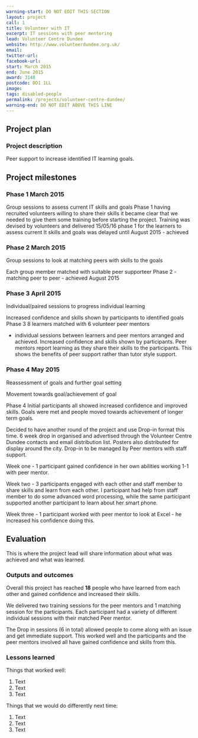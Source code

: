 ```yaml
---
warning-start: DO NOT EDIT THIS SECTION
layout: project
call: 1
title: Volunteer with IT
excerpt: IT sessions with peer mentoring
lead: Volunteer Centre Dundee
website: http://www.volunteerdundee.org.uk/
email: 
twitter-url: 
facebook-url: 
start: March 2015
end: June 2015
award: 3148
postcode: DD1 1LL
image:
tags: disabled-people 
permalink: /projects/volunteer-centre-dundee/
warning-end: DO NOT EDIT ABOVE THIS LINE
---
```


## Project plan

### Project description

Peer support to increase identified IT learning goals.


## Project milestones

### Phase 1 March 2015

Group sessions to assess current IT skills and goals
Phase 1 
having recruited volunteers willing to share their skills it became clear that we needed to give them some training before starting the project. Training was devised by volunteers and delivered 15/05/16
phase 1 for the learners to assess current It skills and goals was delayed until August 2015 - achieved


### Phase 2 March 2015 

Group sessions to look at matching peers with skills to the goals

Each group member matched with suitable peer supporteer
Phase 2 - matching peer to peer - achieved August 2015


### Phase 3 April 2015

Individual/paired sessions to progress individual learning

Increased confidence and skills shown by participants to identified goals
Phase 3 
8 learners matched with 6 volunteer peer mentors
 - individual sessions between learners and peer mentors arranged and achieved. Increased confidence and skills shown by participants. Peer mentors report learning as they share their skills to the participants. This shows the benefits of peer support rather than tutor style support.


### Phase 4 May 2015

Reassessment of goals and further goal setting

Movement towards goal/achievement of goal

Phase 4
Initial participants all  showed increased confidence and improved skills. Goals were met and people moved towards achievement of longer term goals.

Decided to have another round of the project and use Drop-in format this time. 6 week drop in organised and advertised through the Volunteer Centre Dundee contacts and email distribution list. Posters also distributed for display around the city.
Drop-in to be managed by Peer mentors with staff support. 

Week one - 1 participant gained confidence in her own abilities working 1-1 with peer mentor.

Week two - 3 participants engaged with each other and staff member to share skills and learn from each other. I participant had help from staff member to do some advanced word processing, while the same participant supported another participant to learn about her smart phone.

Week three - 1 participant worked with peer mentor to look at Excel - he increased his confidence doing this.



## Evaluation

This is where the project lead will share information about what was achieved and what was learned.

### Outputs and outcomes

Overall this project has reached **18** people who have learned from each other and gained confidence and increased their skills. 

We delivered two training sessions for the peer mentors and 1 matching session for the participants. Each participant had a variety of different individual sessions with their matched Peer mentor. 

The Drop in sessions (6 in total) allowed people to come along with an issue and get immediate support. This worked well and the participants and the peer mentors involved all have gained confidence and skills from this.


### Lessons learned

Things that worked well:

1. Text
2. Text
3. Text

Things that we would do differently next time:

1. Text
2. Text
3. Text
